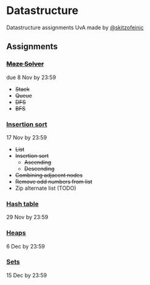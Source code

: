 # Datastructure

Datastructure assignments UvA made by [@skitzofeinic](https://github.com/skitzofeinic)


## Assignments

### [~~Maze Solver~~](https://canvas.uva.nl/courses/39076/assignments/459992/submissions/411202)
due 8 Nov by 23:59
- ~~Stack~~
- ~~Queue~~
- ~~DFS~~
- ~~BFS~~

### [Insertion sort](https://canvas.uva.nl/courses/39076/assignments/459993/submissions/411202)
17 Nov by 23:59
- ~~List~~
- ~~Insertion sort~~
  - ~~Ascending~~
  - ~~Descending~~
- ~~Combining adjacent nodes~~
- ~~Remove odd numbers from list~~
- Zip alternate list (TODO)

### [Hash table](https://canvas.uva.nl/courses/39076/assignments/459994/submissions/411202)
29 Nov by 23:59

### [Heaps](https://canvas.uva.nl/courses/39076/assignments/459995/submissions/411202)
6 Dec by 23:59

### [Sets](https://canvas.uva.nl/courses/39076/assignments/459996/submissions/411202)
15 Dec by 23:59



